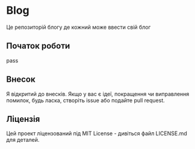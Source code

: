 # Blog

Це репозиторій блогу де кожний може ввести свій блог

## Початок роботи
pass

## Внесок
Я відкритий до внесків. Якщо у вас є ідеї, покращення чи виправлення помилок, будь ласка, створіть issue або подайте pull request.

## Ліцензія
Цей проект ліцензований під MIT License - дивіться файл LICENSE.md для деталей.
